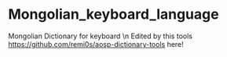 # Mongolian_keyboard_language
Mongolian Dictionary for keyboard \n
Edited by this tools https://github.com/remi0s/aosp-dictionary-tools here!
